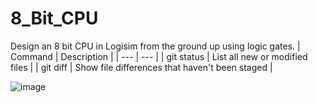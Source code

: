 # 8_Bit_CPU
Design an 8 bit CPU in Logisim from the ground up using logic gates. 
| Command | Description |
| --- | --- |
| git status | List all new or modified files |
| git diff | Show file differences that haven't been staged |

![image](https://github.com/manavshah-28/8_Bit_CPU/assets/82638448/8aca26d9-9056-48f2-9a98-1d80e97bfd2f)
